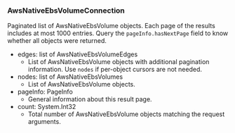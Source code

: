 ### AwsNativeEbsVolumeConnection
Paginated list of AwsNativeEbsVolume objects. Each page of the results includes at most 1000 entries. Query the `pageInfo.hasNextPage` field to know whether all objects were returned.

- edges: list of AwsNativeEbsVolumeEdges
  - List of AwsNativeEbsVolume objects with additional pagination information. Use `nodes` if per-object cursors are not needed.
- nodes: list of AwsNativeEbsVolumes
  - List of AwsNativeEbsVolume objects.
- pageInfo: PageInfo
  - General information about this result page.
- count: System.Int32
  - Total number of AwsNativeEbsVolume objects matching the request arguments.
